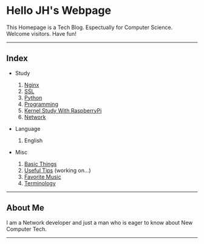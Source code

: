 <link rel="shortcut icon" href="favicon/favicon.ico">
<link rel="stylesheet" type="text/css" media="all" href="https://shlomo90.github.io/homepage.css" />

# Hello JH's Webpage

This Homepage is a Tech Blog. Espectually for Computer Science.  
Welcome visitors. Have fun!

---

## Index

* Study
	1. [Nginx](nginx/index.md)
    2. [SSL](ssl/index.md)
    3. [Python](/python_study/index.md)
    4. [Programming](programming/index.md)
    5. [Kernel Study With RaspberryPi](/kernel_raspberry/index.md)
    6. [Network](/network/index.md)
* Language
	1. English

* Misc
	1. [Basic Things](basic.md)
	2. [Useful Tips](tips.md) (working on...)
	3. [Favorite Music](music.md)
	4. [Terminology](terminology.md)

---

## About Me

I am a Network developer and just a man who is eager to know about New Computer Tech.  

---


